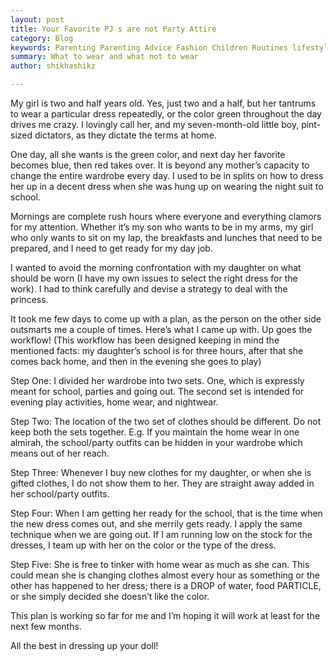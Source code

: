 ```yaml
---
layout: post
title: Your Favorite PJ s are not Party Attire
category: Blog
keywords: Parenting Parenting Advice Fashion Children Routines lifestyle
summary: What to wear and what not to wear
author: shikhashikz

---
```


My girl is two and half years old. Yes, just two and a half, but her tantrums to wear a particular dress repeatedly, or the color green throughout the day drives me crazy. I lovingly call her, and my seven-month-old little boy, pint-sized dictators, as they dictate the terms at home.

One day, all she wants is the green color, and next day her favorite becomes blue, then red takes over. It is beyond any mother’s capacity to change the entire wardrobe every day. I used to be in splits on how to dress her up in a decent dress when she was hung up on wearing the night suit to school.

Mornings are complete rush hours where everyone and everything clamors for my attention. Whether it’s my son who wants to be in my arms, my girl who only wants to sit on my lap, the breakfasts and lunches that need to be prepared, and I need to get ready for my day job.

I wanted to avoid the morning confrontation with my daughter on what should be worn (I have my own issues to select the right dress for the work). I had to think carefully and devise a strategy to deal with the princess.

It took me few days to come up with a plan, as the person on the other side outsmarts me a couple of times. Here’s what I came up with.
Up goes the workflow! (This workflow has been designed keeping in mind the mentioned facts: my daughter’s school is for three hours, after that she comes back home, and then in the evening she goes to play)

Step One: I divided her wardrobe into two sets. One, which is expressly meant for school, parties and going out. The second set is intended for evening play activities, home wear, and nightwear.

Step Two: The location of the two set of clothes should be different. Do not keep both the sets together. E.g. If you maintain the home wear in one almirah, the school/party outfits can be hidden in your wardrobe which means out of her reach.

Step Three: Whenever I buy new clothes for my daughter, or when she is gifted clothes, I do not show them to her. They are straight away added in her school/party outfits.

Step Four: When I am getting her ready for the school, that is the time when the new dress comes out, and she merrily gets ready. I apply the same technique when we are going out. If I am running low on the stock for the dresses, I team up with her on the color or the type of the dress.

Step Five: She is free to tinker with home wear as much as she can. This could mean she is changing clothes almost every hour as something or the other has happened to her dress; there is a DROP of water, food PARTICLE, or she simply decided she doesn’t like the color.

This plan is working so far for me and I’m hoping it will work at least for the next few months.

All the best in dressing up your doll!

